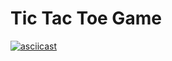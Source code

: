 # Tic Tac Toe Game

[![asciicast](https://asciinema.org/a/332636.svg)](https://asciinema.org/a/332636)